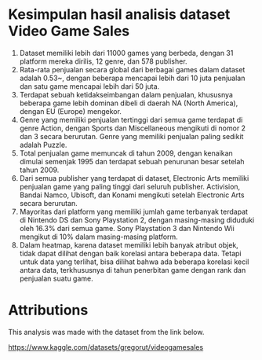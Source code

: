 # Kesimpulan hasil analisis dataset Video Game Sales

1. Dataset memiliki lebih dari 11000 games yang berbeda, dengan 31 platform mereka dirilis, 12 genre, dan 578 publisher.
2. Rata-rata penjualan secara global dari berbagai games dalam dataset adalah 0.53~, dengan beberapa mencapai lebih dari 10 juta penjualan dan satu game mencapai lebih dari 50 juta.
3. Terdapat sebuah ketidakseimbangan dalam penjualan, khususnya beberapa game lebih dominan dibeli di daerah NA (North America), dengan EU (Europe) mengekor.
4. Genre yang memiliki penjualan tertinggi dari semua game terdapat di genre Action, dengan Sports dan Miscellaneous mengikuti di nomor 2 dan 3 secara berurutan. Genre yang memiliki penjualan paling sedikit adalah Puzzle.
5. Total penjualan game memuncak di tahun 2009, dengan kenaikan dimulai semenjak 1995 dan terdapat sebuah penurunan besar setelah tahun 2009.
6. Dari semua publisher yang terdapat di dataset, Electronic Arts memiliki penjualan game yang paling tinggi dari seluruh publisher. Activision, Bandai Namco, Ubisoft, dan Konami mengikuti setelah Electronic Arts secara berurutan.
7. Mayoritas dari platform yang memiliki jumlah game terbanyak terdapat di Nintendo DS dan Sony Playstation 2, dengan masing-masing diduduki oleh 16.3% dari semua game. Sony Playstation 3 dan Nintendo Wii mengikut di 10% dalam masing-masing platform.
8. Dalam heatmap, karena dataset memiliki lebih banyak atribut objek, tidak dapat dilihat dengan baik korelasi antara beberapa data. Tetapi untuk data yang terlihat, bisa dilihat bahwa ada beberapa korelasi kecil antara data, terkhususnya di tahun penerbitan game dengan rank dan penjualan suatu game.

# Attributions

This analysis was made with the dataset from the link below.

https://www.kaggle.com/datasets/gregorut/videogamesales

